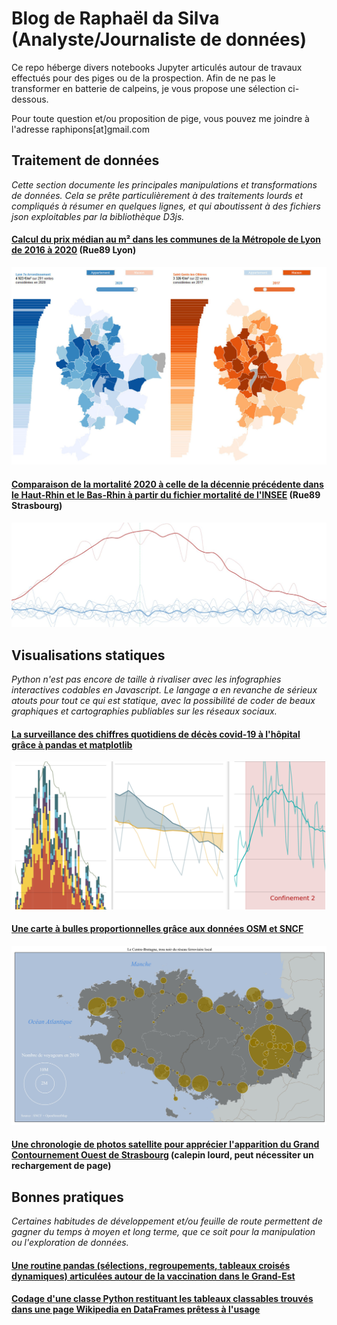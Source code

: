 # Blog de Raphaël da Silva (Analyste/Journaliste de données)

Ce repo héberge divers notebooks Jupyter articulés autour de travaux effectués pour des piges ou de la prospection. Afin de ne pas le transformer en batterie de calpeins, je vous propose une sélection ci-dessous.

Pour toute question et/ou proposition de pige, vous pouvez me joindre à l'adresse raphipons[at]gmail.com

## Traitement de données

*Cette section documente les principales manipulations et transformations de données. Cela se prête particulièrement à des traitements lourds et compliqués à résumer en quelques lignes, et qui aboutissent à des fichiers json exploitables par la bibliothèque D3js.*

#### [Calcul du prix médian au m² dans les communes de la Métropole de Lyon de 2016 à 2020](https://github.com/raphadasilva/blog_rdasilva/blob/master/autodonnees/immo_lyon_1520/DVF%20localis%C3%A9e%20Lyon%20et%20alentours.ipynb) (Rue89 Lyon)

![immo_lyon](https://raw.githubusercontent.com/raphadasilva/blog_rdasilva/3f1e4b3c33d7c39a766cf2c786d0031deee751b8/autodonnees/immo_lyon_1520/app_immolyo.jpg)

#### [Comparaison de la mortalité 2020 à celle de la décennie précédente dans le Haut-Rhin et le Bas-Rhin à partir du fichier mortalité de l'INSEE](https://github.com/raphadasilva/blog_rdasilva/blob/master/autodonnees/mortalite_INSEE/Mortalit%C3%A9%20-%20totaux%2C%20moyenne%20et%20segmentation%20avec%20pandas.ipynb) (Rue89 Strasbourg)

![covid_alsace](https://raw.githubusercontent.com/raphadasilva/blog_rdasilva/0ee278d6f1a07784ca3465e99bb2f0d99bae020a/autodonnees/mortalite_INSEE/courbe_covid.jpeg)

## Visualisations statiques

*Python n'est pas encore de taille à rivaliser avec les infographies interactives codables en Javascript. Le langage a en revanche de sérieux atouts pour tout ce qui est statique, avec la possibilité de coder de beaux graphiques et cartographies publiables sur les réseaux sociaux.*

#### [La surveillance des chiffres quotidiens de décès covid-19 à l'hôpital grâce à pandas et matplotlib](https://github.com/raphadasilva/blog_rdasilva/blob/master/visualisations/deces_covid_vizu_simples/Visualisation%20simples%20-%20Python%20panda%20matplotlib.ipynb)

![mortalite_covid](https://raw.githubusercontent.com/raphadasilva/blog_rdasilva/master/visualisations/deces_covid_vizu_simples/tuto_matplotlib.png)

#### [Une carte à bulles proportionnelles grâce aux données OSM et SNCF](https://github.com/raphadasilva/blog_rdasilva/blob/master/geographie/visualisation%20statique/visualisation_frequentation_ter.ipynb)

![ter_bretagne](https://raw.githubusercontent.com/raphadasilva/blog_rdasilva/master/geographie/visualisation%20statique/bzh_ter2019.jpg)

#### [Une chronologie de photos satellite pour apprécier l'apparition du Grand Contournement Ouest de Strasbourg](https://github.com/raphadasilva/blog_rdasilva/blob/master/geographie/GIF%20satellite/Gif%20d%27images%20satellites%20avec%20repere%20-%20SentinelHub%20%2B%20PIL%20%2B%20rasterio%20%2B%20geopandas%20(GH).ipynb) (calepin lourd, peut nécessiter un rechargement de page)

## Bonnes pratiques

*Certaines habitudes de développement et/ou feuille de route permettent de gagner du temps à moyen et long terme, que ce soit pour la manipulation ou l'exploration de données.*

#### [Une routine pandas (sélections, regroupements, tableaux croisés dynamiques) articulées autour de la vaccination dans le Grand-Est](https://github.com/raphadasilva/blog_rdasilva/blob/master/autodonnees/routine_pandas/routine_pandas_vac_ge.ipynb)

#### [Codage d'une classe Python restituant les tableaux classables trouvés dans une page Wikipedia en DataFrames prêtess à l'usage](https://github.com/raphadasilva/blog_rdasilva/blob/master/bonnes_pratiques/wikidaper/Wikidaper_Introduction_aux_classes_Python_%2B_regex.ipynb)
